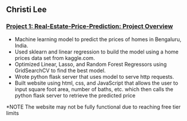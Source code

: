 ## Christi Lee



### [Project 1: Real-Estate-Price-Prediction: Project Overview](http://ec2-3-15-213-204.us-east-2.compute.amazonaws.com/)
- Machine learning model to predict the prices of homes in Bengaluru, India.
- Used sklearn and linear regression to build the model using a home prices data set from kaggle.com.
- Optimized Linear, Lasso, and Random Forest Regressors using GridSearchCV to find the best model.
- Wrote python flask server that uses model to serve http requests.
- Built website using html, css, and JavaScript that allows the user to input square foot area, number of baths, etc. which then calls the python flask server to retrieve the predicted price

*NOTE The website may not be fully functional due to reaching free tier limits
